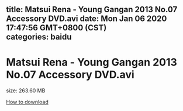 
title: Matsui Rena - Young Gangan 2013 No.07 Accessory DVD.avi
date: Mon Jan 06 2020 17:47:56 GMT+0800 (CST)    
categories: baidu
---

# Matsui Rena - Young Gangan 2013 No.07 Accessory DVD.avi
size: 263.60 MB
 
 

[How to download](https://bpcam.bemobtrk.com/go/2ceec3aa-1ca2-46d6-b9ff-aaa5c184517c?jno=774)